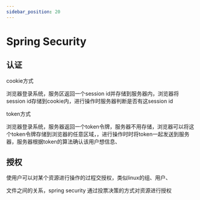 ```yaml
---
sidebar_position: 20
---
```


# Spring Security

## 认证

cookie方式

浏览器登录系统，服务区返回一个session id并存储到服务器内，浏览器将session id存储到cookie内，进行操作时服务器判断是否有这session id

token方式

浏览器登录系统，服务器返回一个token令牌，服务器不用存储，浏览器可以将这个token令牌存储到浏览器的任意区域，，进行操作时时将token一起发送到服务器，服务器根据token的算法确认该用户想信息、

## 授权

使用户可以对某个资源进行操作的过程交授权，类似linux的组、用户、

文件之间的关系，spring security 通过投票决策的方式对资源进行授权
